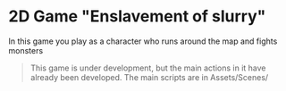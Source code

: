 2D Game "Enslavement of slurry"
===
In this game you play as a character who runs around the map and fights monsters

>This game is under development, but the main actions in it have already 
been developed. The main scripts are in Assets/Scenes/
